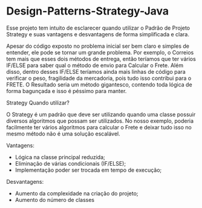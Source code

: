 # Design-Patterns-Strategy-Java

Esse projeto tem intuito de esclarecer quando utilizar o Padrão de Projeto Strategy e suas vantagens e desvantagens de forma simplificada e clara.  

Apesar do código exposto no problema inicial ser bem claro e simples de entender, ele pode se tornar um grande problema. Por exemplo, o Correios tem mais que esses dois métodos de entrega, então teríamos que ter vários IF/ELSE para saber qual o método de envio para Calcular o Frete. Além disso, dentro desses IF/ELSE teríamos ainda mais linhas de código para verificar o peso, fragilidade da mercadoria, pois tudo isso contribui para o FRETE. O Resultado seria um método gigantesco, contendo toda lógica de forma bagunçada e isso é péssimo para manter.  

Strategy  Quando utilizar?  

O Strategy é um padrão que deve ser utilizando quando uma classe possuir diversos algoritmos que possam ser utilizados. No nosso exemplo, poderia facilmente ter vários algoritmos para calcular o Frete e deixar tudo isso no mesmo método não é uma solução escalável.

Vantagens: 
+ Lógica na classe principal reduzida; 
+ Eliminação de várias condicionais (IF/ELSE); 
+ Implementação poder ser trocada em tempo de execução; 

Desvantagens: 
+ Aumento da complexidade na criação do projeto; 
+ Aumento do número de classes

